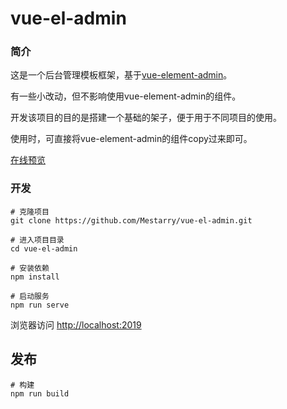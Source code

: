 # vue-el-admin

### 简介

这是一个后台管理模板框架，基于[vue-element-admin]( https://github.com/PanJiaChen/vue-element-admin )。 

有一些小改动，但不影响使用vue-element-admin的组件。

开发该项目的目的是搭建一个基础的架子，便于用于不同项目的使用。

使用时，可直接将vue-element-admin的组件copy过来即可。

[在线预览]( http://www.liwanbin.club/ ) 

### 开发

```
# 克隆项目
git clone https://github.com/Mestarry/vue-el-admin.git

# 进入项目目录
cd vue-el-admin

# 安装依赖
npm install

# 启动服务
npm run serve
```

 浏览器访问 [http://localhost:2019](http://localhost:2019/) 

## 发布

```
# 构建
npm run build
```

 

